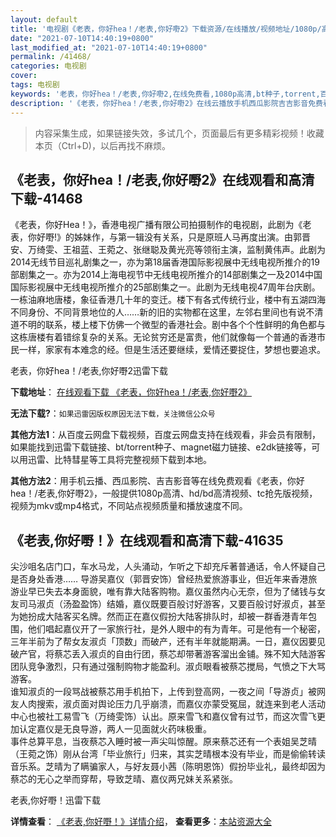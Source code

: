 ```yaml
---
layout: default
title: '电视剧《老表，你好hea！/老表,你好嘢2》下载资源/在线播放/视频地址/1080p/高清/蓝光'
date: "2021-07-10T14:40:19+0800"
last_modified_at: "2021-07-10T14:40:19+0800"
permalink: /41468/
categories: 电视剧
cover:
tags: 电视剧
keywords: '老表，你好hea！/老表,你好嘢2,在线免费看,1080p高清,bt种子,torrent,百度云盘,magnet,磁力链,迅雷下载资源'
description: '《老表，你好hea！/老表,你好嘢2》在线云播放手机西瓜影院吉吉影音免费看，1080p高清bd/hd未删减完整版和tc抢先枪版，mkv/mp4格式，附带bt/torrent种子、magnet/磁力链、百度云盘、网盘资源迅雷下载链接'
---
```


>内容采集生成，如果链接失效，多试几个，页面最后有更多精彩视频！收藏本页（Ctrl+D)，以后再找不麻烦。


## 《老表，你好hea！/老表,你好嘢2》在线观看和高清下载-41468

《老表，你好Hea！》，香港电视广播有限公司拍摄制作的电视剧，此剧为《老表，你好嘢!》的姊妹作，与第一辑没有关系，只是原班人马再度出演。由郭晋安、万绮雯、王祖蓝、王菀之、张继聪及黄光亮等领衔主演，监制黄伟声。此剧为2014无线节目巡礼剧集之一，亦为第18届香港国际影视展中无线电视所推介的19部剧集之一。亦为2014上海电视节中无线电视所推介的14部剧集之一及2014中国国际影视展中无线电视所推介的25部剧集之一。此剧为无线电视47周年台庆剧。<br />一栋油麻地唐楼，象征香港几十年的变迁。楼下有各式传统行业，楼中有五湖四海不同身份、不同背景地位的人&hellip;…新的旧的实物都在这里，左邻右里间也有说不清道不明的联系，楼上楼下仿佛一个微型的香港社会。剧中各个个性鲜明的角色都与这栋唐楼有着错综复杂的关系。无论贫穷还是富贵，他们就像每一个普通的香港市民一样，家家有本难念的经。但是生活还要继续，爱情还要捉住，梦想也要追求。<!---剧情end--->


老表，你好hea！/老表,你好嘢2迅雷下载

**下载地址**： [在线观看下载 《老表，你好hea！/老表,你好嘢2》](https://www.993dy.com//vod-detail-id-10811.html) 


**无法下载?**：`如果迅雷因版权原因无法下载，关注微信公众号 `

**其他方法1**：从百度云网盘下载视频，百度云网盘支持在线观看，非会员有限制，如果能找到迅雷下载链接、bt/torrent种子、magnet磁力链接、e2dk链接等，可以用迅雷、比特彗星等工具将完整视频下载到本地。

**其他方法2**：用手机云播、西瓜影院、吉吉影音等在线免费观看《老表，你好hea！/老表,你好嘢2》，一般提供1080p高清、hd/bd高清视频、tc抢先版视频，视频为mkv或mp4格式，不同站点视频质量和播放速度不同。


## 《老表,你好嘢！》在线观看和高清下载-41635

尖沙咀名店门口，车水马龙，人头涌动，乍听之下却充斥著普通话，令人怀疑自己是否身处香港&hellip;… 导游吴嘉仪（郭晋安饰）曾经热爱旅游事业，但近年来香港旅游业早已失去本身面貌，唯有靠大陆客购物。嘉仪虽然内心无奈，但为了储钱与女友司马淑贞（汤盈盈饰）结婚，嘉仪既要百般讨好游客，又要百般讨好淑贞，甚至为她扮成大陆客买名牌。然而正在嘉仪假扮大陆客排队时，却被一群香港青年包围，他们唱起嘉仪开了一家旅行社，是外人眼中的有为青年。可是他有一个秘密，三年半前为了帮女友淑贞「顶数」而破产，还有半年就能期满。一日，嘉仪因要见破产官，将蔡芯丢入淑贞的自由行团，蔡芯却带著游客溜出金铺。殊不知大陆游客团队竞争激烈，只有通过强制购物才能盈利。淑贞眼看被蔡芯搅局，气愤之下大骂游客。<br /> 谁知淑贞的一段骂战被蔡芯用手机拍下，上传到登高网，一夜之间「导游贞」被网友人肉搜索，淑贞面对舆论压力几乎崩溃，而嘉仪亦蒙受冤屈，就连来到老人活动中心也被社工易雪飞（万绮雯饰）认出。原来雪飞和嘉仪曾有过节，而这次雪飞更加认定嘉仪是无良导游，两人一见面就火药味极重。<br /> 事件总算平息，当夜蔡芯入睡时被一声尖叫惊醒。原来蔡芯还有一个表姐吴芝晴（王菀之饰）刚从台湾「毕业旅行」归来，其实芝晴根本没有毕业，而是偷偷转读音乐系。芝晴为了瞒骗家人，与好友聂小茜（陈明恩饰）假扮毕业礼，最终却因为蔡芯的无心之举而穿帮，导致芝晴、嘉仪两兄妹关系紧张。<br />


老表,你好嘢！迅雷下载

**详情查看**： [《老表,你好嘢！》详情介绍](/movie/41635/)， **查看更多**：[本站资源大全](/movie/t/all/)

